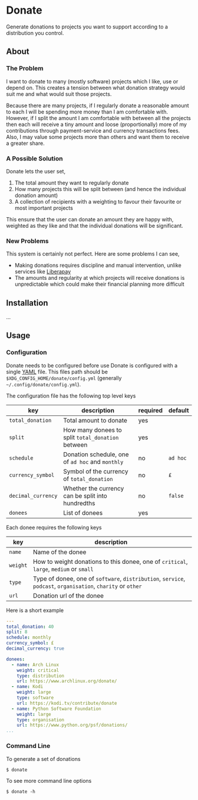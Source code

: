 # Donate

Generate donations to projects you want to support according to a distribution
you control.

## About
### The Problem

I want to donate to many (mostly software) projects which I like, use or depend
on. This creates a tension between what donation strategy would suit me and what
would suit those projects.

Because there are many projects, if I regularly donate a reasonable amount to
each I will be spending more money than I am comfortable with. However, if I
split the amount I am comfortable with between all the projects then each will
receive a tiny amount and loose (proportionally) more of my contributions
through payment-service and currency transactions fees. Also, I may value some
projects more than others and want them to receive a greater share.

### A Possible Solution

Donate lets the user set,

1. The total amount they want to regularly donate
1. How many projects this will be split between (and hence the individual
   donation amount)
1. A collection of recipients with a weighting to favour their favourite or most
   important projects

This ensure that the user can donate an amount they are happy with, weighted
as they like and that the individual donations will be significant.

### New Problems

This system is certainly not perfect. Here are some problems I can see,

- Making donations requires discipline and manual intervention, unlike services
  like [Liberapay](https://liberapay.com/)
- The amounts and regularity at which projects will receive donations is
  unpredictable which could make their financial planning more difficult

## Installation

...

## Usage
### Configuration

Donate needs to be configured before use Donate is configured with a single
[YAML](https://yaml.org/) file. This files path should be
`$XDG_CONFIG_HOME/donate/config.yml` (generally `~/.config/donate/config.yml`).

The configuration file has the following top level keys

| key                | description                                        | required | default  |
| ---                | ---                                                | ---      | ---      |
| `total_donation`   | Total amount to donate                             | yes      |          |
| `split`            | How  many donees to split `total_donation` between | yes      |          |
| `schedule`         | Donation schedule, one of `ad hoc` and `monthly`   | no       | `ad hoc` |
| `currency_symbol`  | Symbol of the currency of `total_donation`         | no       | `£`      |
| `decimal_currency` | Whether the currency can be split into hundredths  | no       | `false`  |
| `donees`           | List of donees                                     | yes      |          |

Each donee requires the following keys

| key      | description                                                                                                  |
| ---      | ---                                                                                                          |
| `name`   | Name of the donee                                                                                            |
| `weight` | How to weight donations to this donee, one of `critical`, `large`, `medium` or `small`                       |
| `type`   | Type of donee, one of `software`, `distribution`, `service`, `podcast`, `organisation`, `charity` or `other` |
| `url`    | Donation url of the donee                                                                                    |

Here is a short example

```yaml
---
total_donation: 40
split: 8
schedule: monthly
currency_symbol: £
decimal_currency: true

donees:
  - name: Arch Linux
    weight: critical
    type: distribution
    url: https://www.archlinux.org/donate/
  - name: Kodi
    weight: large
    type: software
    url: https://kodi.tv/contribute/donate
  - name: Python Software Foundation
    weight: large
    type: organisation
    url: https://www.python.org/psf/donations/
...
```

### Command Line

To generate a set of donations

```
$ donate
```

To see more command line options

```
$ donate -h
```
